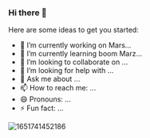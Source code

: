 ### Hi there 👋

Here are some ideas to get you started:

- 🔭 I’m currently working on Mars...
- 🌱 I’m currently learning boom Marz...
- 👯 I’m looking to collaborate on ...
- 🤔 I’m looking for help with ...
- 💬 Ask me about ...
- 📫 How to reach me: ...
- 😄 Pronouns: ...
- ⚡ Fun fact: ...

![1651741452186](https://user-images.githubusercontent.com/3281930/170973747-3ed6f62b-c631-4df6-8cfe-0e166eddf6d9.jpg)
